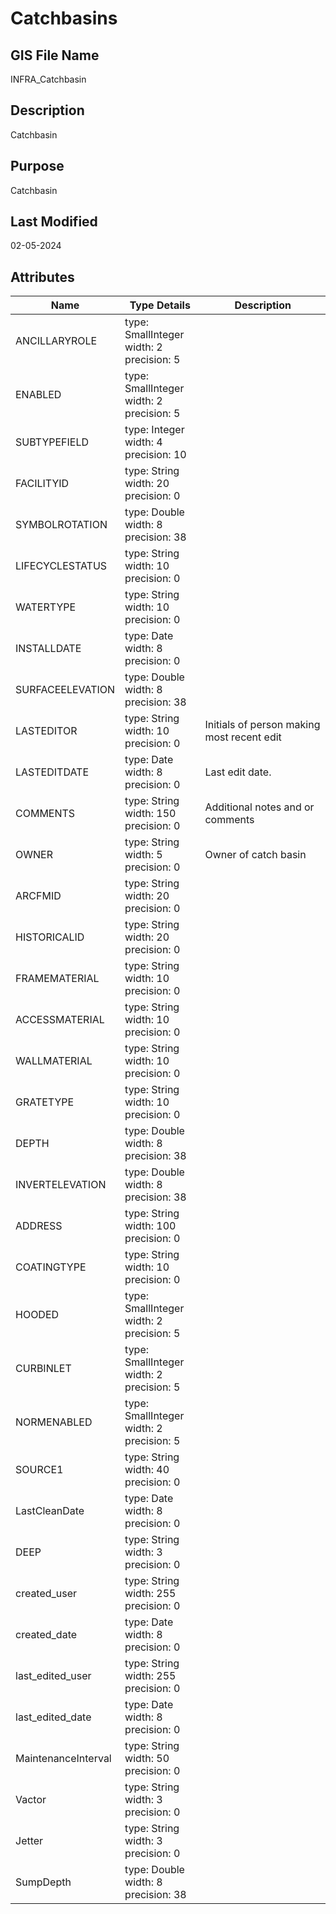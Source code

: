 # Catchbasins
## GIS File Name
INFRA_Catchbasin
## Description
<DIV STYLE="text-align:Left;"><DIV><DIV><P><SPAN>Catchbasin</SPAN></P></DIV></DIV></DIV>

## Purpose
Catchbasin
## Last Modified
02-05-2024
## Attributes
|Name|Type Details|Description|
|----|------------|-----------|
|ANCILLARYROLE|type: SmallInteger<br/>width: 2<br/>precision: 5||
|ENABLED|type: SmallInteger<br/>width: 2<br/>precision: 5||
|SUBTYPEFIELD|type: Integer<br/>width: 4<br/>precision: 10||
|FACILITYID|type: String<br/>width: 20<br/>precision: 0||
|SYMBOLROTATION|type: Double<br/>width: 8<br/>precision: 38||
|LIFECYCLESTATUS|type: String<br/>width: 10<br/>precision: 0||
|WATERTYPE|type: String<br/>width: 10<br/>precision: 0||
|INSTALLDATE|type: Date<br/>width: 8<br/>precision: 0||
|SURFACEELEVATION|type: Double<br/>width: 8<br/>precision: 38||
|LASTEDITOR|type: String<br/>width: 10<br/>precision: 0|Initials of person making most recent edit |
|LASTEDITDATE|type: Date<br/>width: 8<br/>precision: 0|Last edit date. |
|COMMENTS|type: String<br/>width: 150<br/>precision: 0|Additional notes and or comments |
|OWNER|type: String<br/>width: 5<br/>precision: 0|Owner of catch basin |
|ARCFMID|type: String<br/>width: 20<br/>precision: 0||
|HISTORICALID|type: String<br/>width: 20<br/>precision: 0||
|FRAMEMATERIAL|type: String<br/>width: 10<br/>precision: 0||
|ACCESSMATERIAL|type: String<br/>width: 10<br/>precision: 0||
|WALLMATERIAL|type: String<br/>width: 10<br/>precision: 0||
|GRATETYPE|type: String<br/>width: 10<br/>precision: 0||
|DEPTH|type: Double<br/>width: 8<br/>precision: 38||
|INVERTELEVATION|type: Double<br/>width: 8<br/>precision: 38||
|ADDRESS|type: String<br/>width: 100<br/>precision: 0||
|COATINGTYPE|type: String<br/>width: 10<br/>precision: 0||
|HOODED|type: SmallInteger<br/>width: 2<br/>precision: 5||
|CURBINLET|type: SmallInteger<br/>width: 2<br/>precision: 5||
|NORMENABLED|type: SmallInteger<br/>width: 2<br/>precision: 5||
|SOURCE1|type: String<br/>width: 40<br/>precision: 0||
|LastCleanDate|type: Date<br/>width: 8<br/>precision: 0||
|DEEP|type: String<br/>width: 3<br/>precision: 0||
|created_user|type: String<br/>width: 255<br/>precision: 0||
|created_date|type: Date<br/>width: 8<br/>precision: 0||
|last_edited_user|type: String<br/>width: 255<br/>precision: 0||
|last_edited_date|type: Date<br/>width: 8<br/>precision: 0||
|MaintenanceInterval|type: String<br/>width: 50<br/>precision: 0||
|Vactor|type: String<br/>width: 3<br/>precision: 0||
|Jetter|type: String<br/>width: 3<br/>precision: 0||
|SumpDepth|type: Double<br/>width: 8<br/>precision: 38||

